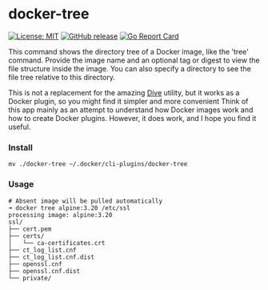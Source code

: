 # docker-tree

[![License: MIT](https://img.shields.io/badge/License-MIT%202.0-blue.svg)](https://github.com/sergkondr/docker-tree/blob/main/LICENSE)
[![GitHub release](https://img.shields.io/github/release/sergkondr/docker-tree.svg)](https://github.com/sergkondr/docker-tree/releases/latest)
[![Go Report Card](https://goreportcard.com/badge/github.com/sergkondr/docker-tree)](https://goreportcard.com/report/github.com/sergkondr/docker-tree)


This command shows the directory tree of a Docker image, like the 'tree' command. 
Provide the image name and an optional tag or digest to view the file structure inside the image. 
You can also specify a directory to see the file tree relative to this directory.

This is not a replacement for the amazing [Dive](https://github.com/wagoodman/dive) utility, but it works as a Docker plugin, so you might find it simpler and more convenient
Think of this app mainly as an attempt to understand how Docker images work and how to create Docker plugins. However, it does work, and I hope you find it useful.

### Install
```
mv ./docker-tree ~/.docker/cli-plugins/docker-tree
```

### Usage
```shell
# Absent image will be pulled automatically
➜ docker tree alpine:3.20 /etc/ssl
processing image: alpine:3.20
ssl/
├── cert.pem
├── certs/
│   └── ca-certificates.crt
├── ct_log_list.cnf
├── ct_log_list.cnf.dist
├── openssl.cnf
├── openssl.cnf.dist
└── private/
```
